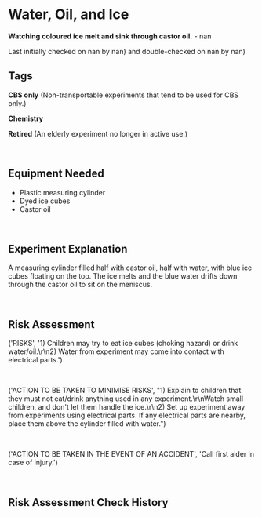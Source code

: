 # Water, Oil, and Ice

**Watching coloured ice melt and sink through castor oil.** - nan

Last initially checked on nan by nan) and double-checked on nan by nan)

## Tags
<!--- Start Tags (DO NOT REMOVE THIS COMMENT) --->

**CBS only** (Non-transportable experiments that tend to be used for CBS only.)

**Chemistry**

**Retired** (An elderly experiment no longer in active use.)
<!--- End Tags (DO NOT REMOVE THIS COMMENT) --->

<br/>

## Equipment Needed 
- Plastic measuring cylinder
- Dyed ice cubes
- Castor oil

<br/>

## Experiment Explanation 

A measuring cylinder filled half with castor oil, half with water, with blue ice cubes floating on the top. The ice melts and the blue water drifts down through the castor oil to sit on
the meniscus. 

<br/>

## Risk Assessment

('RISKS', '1) Children may try to eat ice cubes (choking hazard) or drink water/oil.\r\n2) Water from experiment may come into contact with electrical parts.')

<br/>

('ACTION TO BE TAKEN TO MINIMISE RISKS', "1) Explain to children that they must not eat/drink anything used in any experiment.\r\nWatch small children, and don't let them handle the ice.\r\n2) Set up experiment away from experiments using electrical parts. If any electrical parts are nearby, place them above the cylinder filled with water.")

<br/>

('ACTION TO BE TAKEN IN THE EVENT OF AN ACCIDENT', 'Call first aider in case of injury.')

<br/>

## Risk Assessment Check History 

